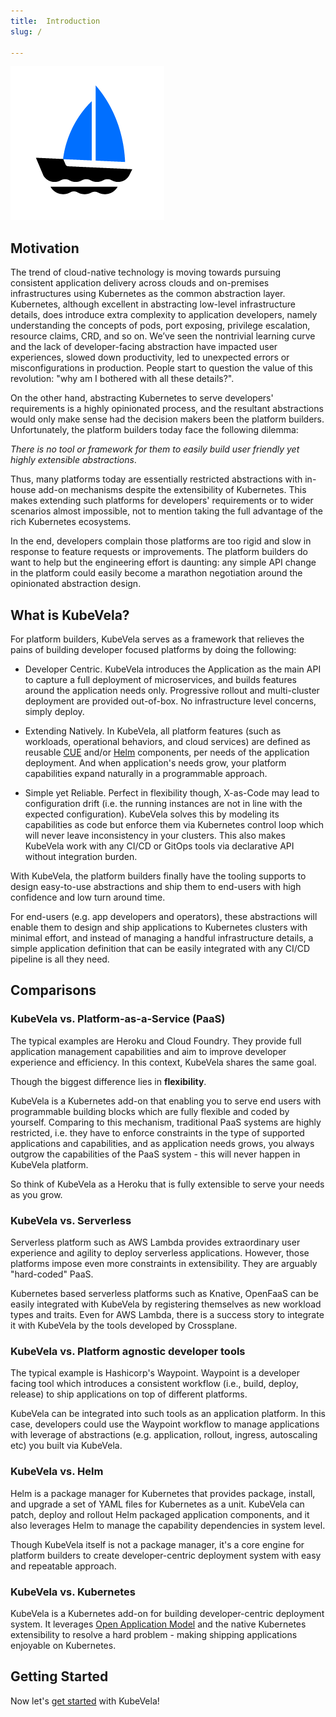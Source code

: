 ```yaml
---
title:  Introduction
slug: / 

---
```


![alt](resources/KubeVela-01.png)

## Motivation

The trend of cloud-native technology is moving towards pursuing consistent application delivery across clouds and on-premises infrastructures using Kubernetes as the common abstraction layer. Kubernetes, although excellent in abstracting low-level infrastructure details, does introduce extra complexity to application developers, namely understanding the concepts of pods, port exposing, privilege escalation, resource claims, CRD, and so on. We’ve seen the nontrivial learning curve and the lack of developer-facing abstraction have impacted user experiences, slowed down productivity, led to unexpected errors or misconfigurations in production. People start to question the value of this revolution: "why am I bothered with all these details?".

On the other hand, abstracting Kubernetes to serve developers' requirements is a highly opinionated process, and the resultant abstractions would only make sense had the decision makers been the platform builders. Unfortunately, the platform builders today face the following dilemma:

*There is no tool or framework for them to easily build user friendly yet highly extensible abstractions*. 

Thus, many platforms today are essentially restricted abstractions with in-house add-on mechanisms despite the extensibility of Kubernetes. This makes extending such platforms for developers' requirements or to wider scenarios almost impossible, not to mention taking the full advantage of the rich Kubernetes ecosystems.

In the end, developers complain those platforms are too rigid and slow in response to feature requests or improvements. The platform builders do want to help but the engineering effort is daunting: any simple API change in the platform could easily become a marathon negotiation around the opinionated abstraction design.

## What is KubeVela?

For platform builders, KubeVela serves as a framework that relieves the pains of building developer focused platforms by doing the following:

- Developer Centric. KubeVela introduces the Application as the main API to capture a full deployment of microservices, and builds features around the application needs only. Progressive rollout and multi-cluster deployment are provided out-of-box. No infrastructure level concerns, simply deploy.
 
- Extending Natively. In KubeVela, all platform features (such as workloads, operational behaviors, and cloud services) are defined as reusable [CUE](https://github.com/cuelang/cue) and/or [Helm](https://helm.sh) components, per needs of the application deployment. And when application's needs grow, your platform capabilities expand naturally in a programmable approach.

- Simple yet Reliable. Perfect in flexibility though, X-as-Code may lead to configuration drift (i.e. the running instances are not in line with the expected configuration). KubeVela solves this by modeling its capabilities as code but enforce them via Kubernetes control loop which will never leave inconsistency in your clusters. This also makes KubeVela work with any CI/CD or GitOps tools via declarative API without integration burden.

With KubeVela, the platform builders finally have the tooling supports to design easy-to-use abstractions and ship them to end-users with high confidence and low turn around time. 

For end-users (e.g. app developers and operators), these abstractions will enable them to design and ship applications to Kubernetes clusters with minimal effort, and instead of managing a handful infrastructure details, a simple application definition that can be easily integrated with any CI/CD pipeline is all they need.

## Comparisons

### KubeVela vs. Platform-as-a-Service (PaaS) 

The typical examples are Heroku and Cloud Foundry. They provide full application management capabilities and aim to improve developer experience and efficiency. In this context, KubeVela shares the same goal.

Though the biggest difference lies in **flexibility**.

KubeVela is a Kubernetes add-on that enabling you to serve end users with programmable building blocks which are fully flexible and coded by yourself. Comparing to this mechanism, traditional PaaS systems are highly restricted, i.e. they have to enforce constraints in the type of supported applications and capabilities, and as application needs grows, you always outgrow the capabilities of the PaaS system - this will never happen in KubeVela platform.

So think of KubeVela as a Heroku that is fully extensible to serve your needs as you grow.

### KubeVela vs. Serverless  

Serverless platform such as AWS Lambda provides extraordinary user experience and agility to deploy serverless applications. However, those platforms impose even more constraints in extensibility. They are arguably "hard-coded" PaaS.

Kubernetes based serverless platforms such as Knative, OpenFaaS can be easily integrated with KubeVela by registering themselves as new workload types and traits. Even for AWS Lambda, there is a success story to integrate it with KubeVela by the tools developed by Crossplane.

### KubeVela vs. Platform agnostic developer tools

The typical example is Hashicorp's Waypoint. Waypoint is a developer facing tool which introduces a consistent workflow (i.e., build, deploy, release) to ship applications on top of different platforms.

KubeVela can be integrated into such tools as an application platform. In this case, developers could use the Waypoint workflow to manage applications with leverage of abstractions (e.g. application, rollout, ingress, autoscaling etc) you built via KubeVela.

### KubeVela vs. Helm 

Helm is a package manager for Kubernetes that provides package, install, and upgrade a set of YAML files for Kubernetes as a unit. KubeVela can patch, deploy and rollout Helm packaged application components, and it also leverages Helm to manage the capability dependencies in system level.

Though KubeVela itself is not a package manager, it's a core engine for platform builders to create developer-centric deployment system with easy and repeatable approach.

### KubeVela vs. Kubernetes

KubeVela is a Kubernetes add-on for building developer-centric deployment system. It leverages [Open Application Model](https://github.com/oam-dev/spec) and the native Kubernetes extensibility to resolve a hard problem - making shipping applications enjoyable on Kubernetes.

## Getting Started

Now let's [get started](./quick-start) with KubeVela!
